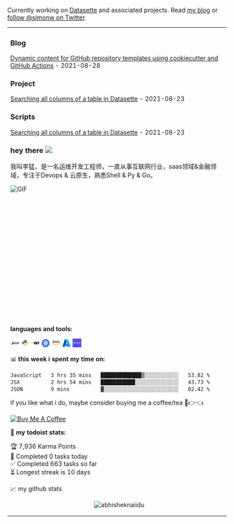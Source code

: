 Currently working on [Datasette](https://datasette.io/) and associated projects. Read [my blog](https://simonwillison.net/) or [follow @simonw on Twitter](https://twitter.com/simonw).

<table><tr><td valign="top" width="33%">

### Blog
<!-- blog starts -->
[Dynamic content for GitHub repository templates using cookiecutter and GitHub Actions](http://simonwillison.net/2021/Aug/28/dynamic-github-repository-templates/) - 2021-08-28
<!-- blog ends -->

### Project
<!-- tils starts -->
[Searching all columns of a table in Datasette](https://til.simonwillison.net/datasette/search-all-columns-trick) - 2021-08-23
<!-- blog ends -->
  
### Scripts
<!-- tils starts -->
[Searching all columns of a table in Datasette](https://til.simonwillison.net/datasette/search-all-columns-trick) - 2021-08-23
<!-- blog ends -->
 
 ### hey there <img src="https://media.giphy.com/media/hvRJCLFzcasrR4ia7z/giphy.gif" width="25px">
我叫李猛，是一名运维开发工程师，一直从事互联网行业，saas领域&金融领域，专注于Devops & 云原生，熟悉Shell & Py & Go。


  <img align="right" alt="GIF" src="https://github.com/abhisheknaiidu/abhisheknaiidu/blob/master/code.gif?raw=true" width="500" height="320" />

**languages and tools:** 

<code><img height="20" src="https://raw.githubusercontent.com/github/explore/80688e429a7d4ef2fca1e82350fe8e3517d3494d/topics/bash/bash.png"></code>
<code><img height="20" src="https://raw.githubusercontent.com/github/explore/80688e429a7d4ef2fca1e82350fe8e3517d3494d/topics/python/python.png"></code>
<code><img height="20" src="https://raw.githubusercontent.com/github/explore/80688e429a7d4ef2fca1e82350fe8e3517d3494d/topics/go/go.png"></code>
<code><img height="20" src="https://raw.githubusercontent.com/github/explore/80688e429a7d4ef2fca1e82350fe8e3517d3494d/topics/kubernetes/kubernetes.png"></code>
<code><img height="20" src="https://raw.githubusercontent.com/github/explore/80688e429a7d4ef2fca1e82350fe8e3517d3494d/topics/aws/aws.png"></code>
<code><img height="20" src="https://raw.githubusercontent.com/github/explore/80688e429a7d4ef2fca1e82350fe8e3517d3494d/topics/azure/azure.png"></code>
<code><img height="20" src="https://raw.githubusercontent.com/github/explore/80688e429a7d4ef2fca1e82350fe8e3517d3494d/topics/terraform/terraform.png"></code>

📊 **this week i spent my time on:**
<!--START_SECTION:waka-->
```text
JavaScript   3 hrs 35 mins   █████████████▒░░░░░░░░░░░   53.82 % 
JSX          2 hrs 54 mins   ███████████░░░░░░░░░░░░░░   43.73 % 
JSON         9 mins          ▓░░░░░░░░░░░░░░░░░░░░░░░░   02.42 % 
```
<!--END_SECTION:waka-->

if you like what i do, maybe consider buying me a coffee/tea 🥺👉👈

<a href="https://www.buymeacoffee.com/abhisheknaiidu" target="_blank"><img src="https://cdn.buymeacoffee.com/buttons/v2/default-red.png" alt="Buy Me A Coffee" width="150" ></a>

🚧 **my todoist stats:**
<!-- TODO-IST:START -->
🏆  7,936 Karma Points           
🌸  Completed 0 tasks today           
✅  Completed 663 tasks so far           
⏳  Longest streak is 10 days
<!-- TODO-IST:END -->


📈 my github stats

<p align="center"> <img src="https://github-readme-stats.vercel.app/api?username=abhisheknaiidu&show_icons=true&theme=gotham" alt="abhisheknaiidu" />
